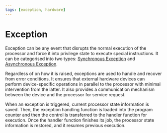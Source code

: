 ```yaml
---
tags: [exception, hardware]
---
```


# Exception

Exception can be any event that disrupts the normal execution of the processor
and force it into privilege state to execute special instructions. It can be
categorised into two types: [Synchronous Exception](202405222002.md) and
[Asynchronous Exception](202405222010.md).

Regardless of on how it is raised, exceptions are used to handle and recover
from error conditions. It ensures that external hardware devices can perform
device-specific operations in parallel to the processor with minimal
intervention from the latter. It also provides a communication mechanism between
the device and the processor for service request.

When an exception is triggered, current processor state information is saved.
Then, the exception handling function is loaded into the program counter and
then the control is transferred to the handler function for execution. Once the
handler function finishes its job, the processor state information is restored,
and it resumes previous execution.
